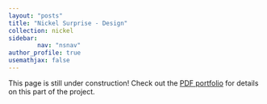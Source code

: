 ```yaml
---
layout: "posts"
title: "Nickel Surprise - Design"
collection: nickel
sidebar:
        nav: "nsnav"
author_profile: true
usemathjax: false
---
```


This page is still under construction! Check out the [PDF portfolio](/portfolio.pdf) for details on this part of the project. 